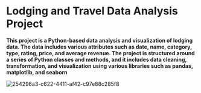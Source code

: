 # Lodging and Travel Data Analysis Project
 **This project is a Python-based data analysis and visualization of lodging data. The data includes various attributes such as date, name, category, type, rating, price, and average revenue. The project is structured around a series of Python classes and methods, and it includes data cleaning, transformation, and visualization using various libraries such as pandas, matplotlib, and seaborn**

 ![254296a3-c622-4411-af42-c97e88c285f8](https://github.com/rbhardwaj2186/Lodging-and-Travel-Data-Analysis-Project/assets/143745073/b8b34aae-cae1-4708-a6af-d4ea49ee22f5)

